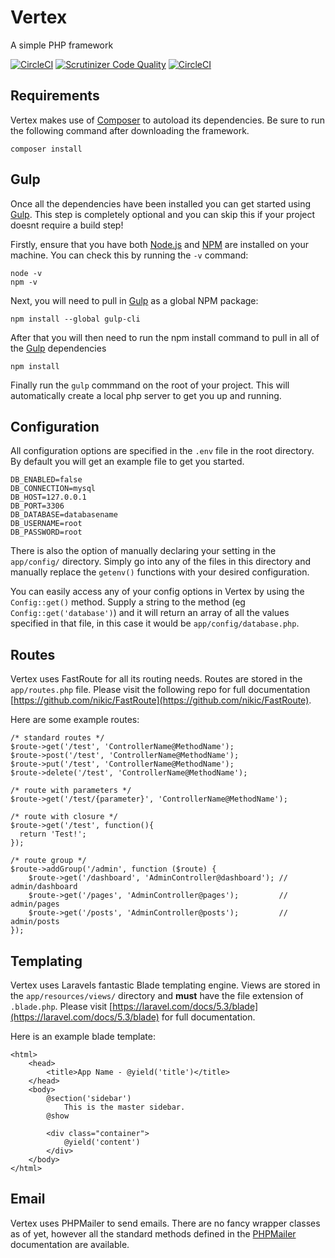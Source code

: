 # Vertex
A simple PHP framework

[![CircleCI](https://circleci.com/gh/Daniel-Griffiths/vertex.svg?style=shield)](https://circleci.com/gh/Daniel-Griffiths/vertex)
[![Scrutinizer Code Quality](https://scrutinizer-ci.com/g/Daniel-Griffiths/vertex/badges/quality-score.png?b=master)](https://scrutinizer-ci.com/g/Daniel-Griffiths/vertex/?branch=master)
[![CircleCI](https://poser.pugx.org/laravel/framework/license.svg)](https://circleci.com/gh/Daniel-Griffiths/vertex)

## Requirements
Vertex makes use of [Composer](https://getcomposer.org/) to autoload its dependencies. Be sure to run the following command after downloading the framework.

```
composer install
```

## Gulp 
Once all the dependencies have been installed you can get started using [Gulp](http://gulpjs.com/). This step is completely optional and you can skip this if your project doesnt require a build step!

Firstly, ensure that you have both [Node.js](https://nodejs.org/en/) and [NPM](https://www.npmjs.com/) are installed on your machine. You can check this by running the `-v` command:

```
node -v
npm -v
```

Next, you will need to pull in [Gulp](http://gulpjs.com/) as a global NPM package:

```
npm install --global gulp-cli
```

After that you will then need to run the npm install command to pull in all of the [Gulp](http://gulpjs.com/) dependencies
```
npm install
```

Finally run the `gulp` commmand on the root of your project. This will automatically create a local php server to get you up and running. 

## Configuration
All configuration options are specified in the `.env` file in the root directory. By default you will get an example file to get you started. 

```
DB_ENABLED=false 
DB_CONNECTION=mysql
DB_HOST=127.0.0.1
DB_PORT=3306
DB_DATABASE=databasename
DB_USERNAME=root
DB_PASSWORD=root
```

There is also the option of manually declaring your setting in the `app/config/` directory. Simply go into any of the files in this directory and manually replace the `getenv()` functions with your desired configuration.

You can easily access any of your config options in Vertex by using the `Config::get()` method. Supply a string to the method (eg `Config::get('database')`) and it will return an array of all the values specified in that file, in this case it would be `app/config/database.php`.

## Routes
Vertex uses FastRoute for all its routing needs. Routes are stored in the `app/routes.php` file. Please visit the following repo for full documentation  [https://github.com/nikic/FastRoute](https://github.com/nikic/FastRoute).

Here are some example routes:
```
/* standard routes */
$route->get('/test', 'ControllerName@MethodName');
$route->post('/test', 'ControllerName@MethodName');
$route->put('/test', 'ControllerName@MethodName');
$route->delete('/test', 'ControllerName@MethodName');

/* route with parameters */
$route->get('/test/{parameter}', 'ControllerName@MethodName');

/* route with closure */
$route->get('/test', function(){
  return 'Test!';
});

/* route group */
$route->addGroup('/admin', function ($route) {
    $route->get('/dashboard', 'AdminController@dashboard'); // admin/dashboard
    $route->get('/pages', 'AdminController@pages');         // admin/pages
    $route->get('/posts', 'AdminController@posts');         // admin/posts
});
```

## Templating
Vertex uses Laravels fantastic Blade templating engine. Views are stored in the `app/resources/views/` directory and **must** have the file extension of `.blade.php`. Please visit [https://laravel.com/docs/5.3/blade](https://laravel.com/docs/5.3/blade) for full documentation.

Here is an example blade template:

```
<html>
    <head>
        <title>App Name - @yield('title')</title>
    </head>
    <body>
        @section('sidebar')
            This is the master sidebar.
        @show

        <div class="container">
            @yield('content')
        </div>
    </body>
</html>
```

## Email
Vertex uses PHPMailer to send emails. There are no fancy wrapper classes as of yet, however all the standard methods defined in the [PHPMailer](https://github.com/PHPMailer/PHPMailer) documentation are available.
